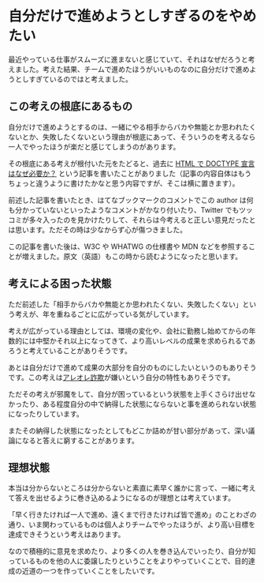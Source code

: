 # 自分だけで進めようとしすぎるのをやめたい

最近やっている仕事がスムーズに進まないと感じていて、それはなぜだろうと考えました。考えた結果、チームで進めたほうがいいものなのに自分だけで進めようとしすぎているのではと考えました。

## この考えの根底にあるもの

自分だけで進めようとするのは、一緒にやる相手からバカや無能とか思われたくないとか、失敗したくないという理由が根底にあって、そういうのを考えるなら一人でやったほうが楽だと感じてしまうのがあります。

その根底にある考えが根付いた元をたどると、過去に [HTML で DOCTYPE 宣言はなぜ必要か？](https://web.archive.org/web/20131224132322/http://inputxoutput.com/html-doctype/) という記事を書いたことがありました（記事の内容自体はもうちょっと違うように書けたかなと思う内容ですが、そこは横に置きます）。

前述した記事を書いたとき、はてなブックマークのコメントでこの author は何も分かっていないといったようなコメントがかなり付いたり、Twitter でもツッコミが多々入ったのを見かけたりして、それらは今考えると正しい意見だったとは思います。ただその時は少なからず心が傷つきました。

この記事を書いた後は、W3C や WHATWG の仕様書や MDN などを参照することが増えました。原文（英語）もこの時から読むようになったと思います。

## 考えによる困った状態

ただ前述した「相手からバカや無能とか思われたくない、失敗したくない」という考えが、年を重ねるごとに広がっている気がしています。

考えが広がっている理由としては、環境の変化や、会社に勤務し始めてからの年数的には中堅かそれ以上になってきて、より高いレベルの成果を求められるであろうと考えていることがありそうです。

あとは自分だけで進めて成果の大部分を自分のものにしたいというのもありそうです。この考えは[アレオレ詐欺](https://dic.nicovideo.jp/a/%E3%82%A2%E3%83%AC%E3%82%AA%E3%83%AC%E8%A9%90%E6%AC%BA)が嫌いという自分の特性もありそうです。

ただその考えが邪魔をして、自分が困っているという状態を上手くさらけ出せなかったり、ある程度自分の中で納得した状態にならないと事を進められない状態になったりしています。

またその納得した状態になったとしてもどこか詰めが甘い部分があって、深い議論になると答えに窮することがあります。

## 理想状態

本当は分からないところは分からないと素直に素早く誰かに言って、一緒に考えて答えを出せるように巻き込めるようになるのが理想とは考えています。

「早く行きたければ一人で進め、遠くまで行きたければ皆で進め」のことわざの通り、いま関わっているものは個人よりチームでやったほうが、より高い目標を達成できそうという考えはあります。

なので積極的に意見を求めたり、より多くの人を巻き込んでいったり、自分が知っているものを他の人に委譲したりということをよりやっていくことで、目的達成の近道の一つを作っていくことをしたいです。
